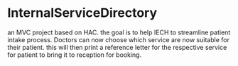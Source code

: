 InternalServiceDirectory
========================

an MVC project based on HAC. 
the goal is to help IECH to streamline patient intake process. 
Doctors can now choose which service are now suitable for their patient. this will then print a reference letter for the respective service for patient to bring it to reception for booking.
